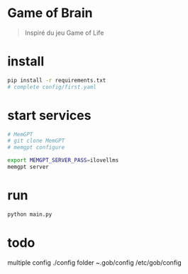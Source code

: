 # Game of Brain

> Inspiré du jeu Game of Life











# install
```bash
pip install -r requirements.txt
# complete config/first.yaml
```


# start services
```bash
# MemGPT
# git clone MemGPT
# memgpt configure

export MEMGPT_SERVER_PASS=ilovellms
memgpt server

```


# run 
```bash 
python main.py
```






# todo
multiple config
./config folder
~.gob/config
/etc/gob/config